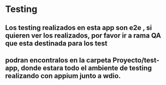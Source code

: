 # Testing

## Los testing realizados en esta app son e2e , si quieren ver los realizados, por favor ir a rama QA que esta destinada para los test
## podran encontralos en la carpeta Proyecto/test-app, donde estara todo el ambiente de testing realizando con appium junto a wdio.

